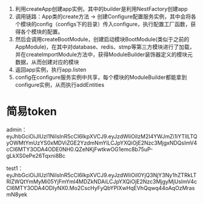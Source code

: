 1. 利用createApp创建app实例，其中的builder是利用NestFactory创建app
2. 调用链路：App类的create方法 -> 创建Configure配置服务实例，其中会将各个模块的config（configs下的目录）传入configure，执行配置工厂函数，获得各个模块的配置。
3. 然后会调用createBootModule，创建启动模块BootModule(类似于之前的AppModule)，在其中对database、redis、stmp等第三方模块进行了加载，并在createImportModule方法中，获得ModuleBuilder装饰器定义的模块元数据，从而创建对应的模块
4. 返回app实例，执行app.listen
5. config在configure服务实例中共享，每个模块的ModuleBuilder都能拿到configure实例，从而执行addEntities

# 简易token

admin：
eyJhbGciOiJIUzI1NiIsInR5cCI6IkpXVCJ9.eyJzdWIiOiIzM2I4YWJmZi1iYTllLTQyOWMtYmUzYS0xMDViZGE2YzdmNmYiLCJpYXQiOjE2Nzc3MjgxNDQsImV4cCI6MTY3ODA4ODE0NH0.QZeNKjFwtkwOG1emc8b75uP-gLkXS0ePe26Tqxni8Bc


test1：
eyJhbGciOiJIUzI1NiIsInR5cCI6IkpXVCJ9.eyJzdWIiOiI0YjQ3NjY3Ny1hZTRkLTRlZWQtYmMyMi05YjFmYmI4MDZkNDAiLCJpYXQiOjE2Nzc3MjgyMjUsImV4cCI6MTY3ODA4ODIyNX0.Mo2CscHyFyQbYPIXwHqEVhQqwq44oAqOzMrasmN8yek
